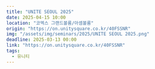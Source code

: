 ```yaml
---
title: "UNITE SEOUL 2025"
date: 2025-04-15 10:00
location: "코엑스 그랜드볼룸/아셈볼룸"
origin: "https://on.unitysquare.co.kr/40FSSNR"
img: "/assets/img/seminars/2025/UNITE SEOUL 2025.png"
deadline: 2025-03-13 00:00
link: "https://on.unitysquare.co.kr/40FSSNR"
tags:
  - 유니티
---
```

